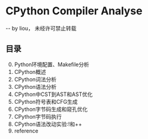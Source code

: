 # CPython Compiler Analyse

-- by liou， 未经许可禁止转载

## 目录

0. Python环境配置、Makefile分析
1. CPython概述
2. CPython词法分析
3. CPython语法分析
4.  CPython中CST到AST和AST优化
5. CPython符号表和CFG生成
6. CPython字节码生成和窥孔优化
7. CPython字节码执行
8. CPython语法改动实验:!和++
9. reference


